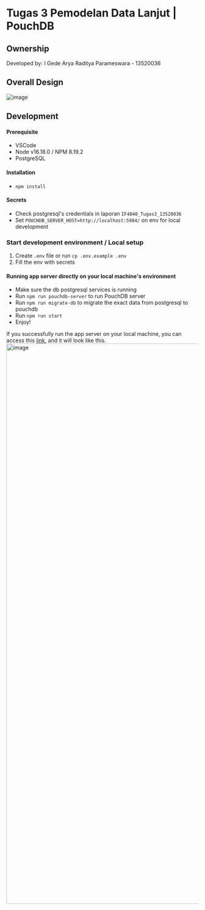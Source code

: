 # Tugas 3 Pemodelan Data Lanjut | PouchDB

## Ownership
Developed by: I Gede Arya Raditya Parameswara - 13520036

## Overall Design
![image](https://github.com/gedearyarp/tugas-3-pdl/assets/71829426/493a1713-bdb5-4c7e-ac18-b01f00e2547a)


## Development
#### Prerequisite

- VSCode
- Node v16.18.0 / NPM 8.19.2
- PostgreSQL

#### Installation
- `npm install`

#### Secrets
- Check postgresql's credentials in laporan `IF4040_Tugas3_13520036`
- Set `POUCHDB_SERVER_HOST=http://localhost:5984/` on env for local development

### Start development environment / Local setup
1. Create `.env` file or run `cp .env.example .env`
2. Fill the env with secrets

#### Running app server directly on your local machine's environment
- Make sure the db postgresql services is running
- Run `npm run pouchdb-server` to run PouchDB server
- Run `npm run migrate-db` to migrate the exact data from postgresql to pouchdb
- Run `npm run start`
- Enjoy!

If you successfully run the app server on your local machine, you can access this [link](http://localhost:5984/_utils/), and it will look like this.
<img width="1468" alt="image" src="https://github.com/gedearyarp/tugas-3-pdl/assets/71829426/b237ee33-2ce8-45b7-ac2e-e06f4dbb8c00">



